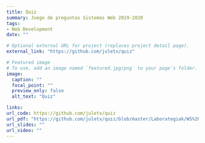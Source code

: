 ```yaml
---
title: Quiz
summary: Juego de preguntas Sistemas Web 2019-2020
tags:
- Web Development
date: ""

# Optional external URL for project (replaces project detail page).
external_link: "https://github.com/juletx/quiz"

# Featured image
# To use, add an image named `featured.jpg/png` to your page's folder. 
image:
  caption: ""
  focal_point: ""
  preview_only: false
  alt_text: "Quiz"

links:
url_code: https://github.com/juletx/quiz
url_pdf: "https://github.com/juletx/quiz/blob/master/Laborategiak/WS%20Azken%20Praktika%20Garapen%20Kuadernoa.pdf"
url_slides: ""
url_video: ""
---
```

